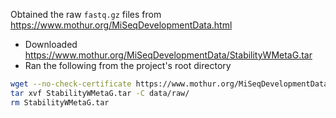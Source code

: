 Obtained the raw `fastq.gz` files from https://www.mothur.org/MiSeqDevelopmentData.html
* Downloaded https://www.mothur.org/MiSeqDevelopmentData/StabilityWMetaG.tar
* Ran the following from the project's root directory
```bash
wget --no-check-certificate https://www.mothur.org/MiSeqDevelopmentData/StabilityWMetaG.tar
tar xvf StabilityWMetaG.tar -C data/raw/
rm StabilityWMetaG.tar
```
